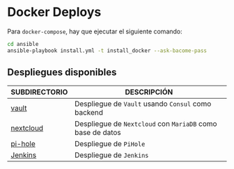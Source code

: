# Docker Deploys

Para `docker-compose`, hay que ejecutar el siguiente comando:

```bash
cd ansible
ansible-playbook install.yml -t install_docker --ask-bacome-pass
```

## Despliegues disponibles

| **SUBDIRECTORIO** | **DESCRIPCIÓN** |
|-------------------|-----------------|
| [vault](docker_deploys/vault) | Despliegue de `Vault` usando `Consul` como backend |
| [nextcloud](docker_deploys/nextcloud) | Despliegue de `Nextcloud` con `MariaDB` como base de datos |
| [pi-hole](docker_deploys/pihole) | Despliegue de `PiHole` |
| [Jenkins](docker_deploys/jenkins) | Despliegue de `Jenkins` |
